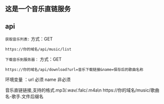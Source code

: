 ## 这是一个音乐直链服务

## api
```获取音乐列表:``` 
方式：GET
```
https://你的域名/api/music/list
```

```下载音乐到服务器：```
方式：GET
```
https://你的域名/api/download?url=音乐下载链接&name=保存后的歌曲名称
```
环境变量 ：url 必须  name 非必须

音乐直链链接,支持的格式.mp3/.wav/.falc/.m4a\n
https://你的域名/music/歌曲名-歌手.文件后缀名


